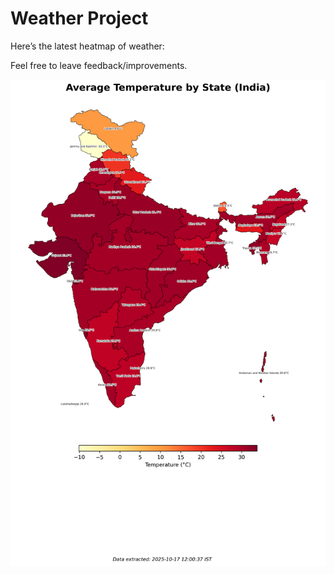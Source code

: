 # Weather Project

Here’s the latest heatmap of weather:

Feel free to leave feedback/improvements.

![India Heatmap](docs/assets/india_heatmap.png?v=F1E28F)
